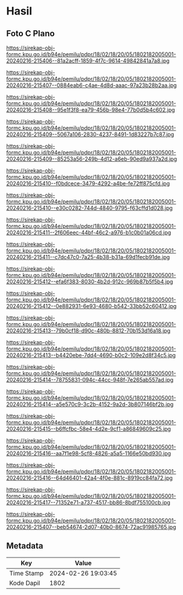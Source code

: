 # Hasil

## Foto C Plano

https://sirekap-obj-formc.kpu.go.id/b94e/pemilu/pdpr/18/02/18/20/05/1802182005001-20240216-215406--81a2acff-1859-4f7c-9614-49842841a7a8.jpg

https://sirekap-obj-formc.kpu.go.id/b94e/pemilu/pdpr/18/02/18/20/05/1802182005001-20240216-215407--0884eab6-c4ae-4d8d-aaac-97a23b28b2aa.jpg

https://sirekap-obj-formc.kpu.go.id/b94e/pemilu/pdpr/18/02/18/20/05/1802182005001-20240216-215408--95e1f3f8-ea79-456b-98e4-77b0d5b4c602.jpg

https://sirekap-obj-formc.kpu.go.id/b94e/pemilu/pdpr/18/02/18/20/05/1802182005001-20240216-215409--5067a106-2830-4237-8491-1d83227b7c87.jpg

https://sirekap-obj-formc.kpu.go.id/b94e/pemilu/pdpr/18/02/18/20/05/1802182005001-20240216-215409--85253a56-249b-4d12-a6eb-90ed9a937a2d.jpg

https://sirekap-obj-formc.kpu.go.id/b94e/pemilu/pdpr/18/02/18/20/05/1802182005001-20240216-215410--f0bdcece-3479-4292-a4be-fe72ff875cfd.jpg

https://sirekap-obj-formc.kpu.go.id/b94e/pemilu/pdpr/18/02/18/20/05/1802182005001-20240216-215410--e30c0282-744d-4840-9795-f63cffd1d028.jpg

https://sirekap-obj-formc.kpu.go.id/b94e/pemilu/pdpr/18/02/18/20/05/1802182005001-20240216-215411--2f606eec-44bf-46c2-a976-b1c0b01a06cd.jpg

https://sirekap-obj-formc.kpu.go.id/b94e/pemilu/pdpr/18/02/18/20/05/1802182005001-20240216-215411--c7dc47c0-7a25-4b38-b31a-69d1fecb91de.jpg

https://sirekap-obj-formc.kpu.go.id/b94e/pemilu/pdpr/18/02/18/20/05/1802182005001-20240216-215412--efa6f383-8030-4b2d-912c-969b87b5f5b4.jpg

https://sirekap-obj-formc.kpu.go.id/b94e/pemilu/pdpr/18/02/18/20/05/1802182005001-20240216-215412--0e882931-6e93-4680-b542-33bb52c60412.jpg

https://sirekap-obj-formc.kpu.go.id/b94e/pemilu/pdpr/18/02/18/20/05/1802182005001-20240216-215413--79b0cf18-d90c-480b-8812-70b153d16a18.jpg

https://sirekap-obj-formc.kpu.go.id/b94e/pemilu/pdpr/18/02/18/20/05/1802182005001-20240216-215413--b4420ebe-7dd4-4690-b0c2-109e2d8f34c5.jpg

https://sirekap-obj-formc.kpu.go.id/b94e/pemilu/pdpr/18/02/18/20/05/1802182005001-20240216-215414--78755831-094c-44cc-948f-7e265ab557ad.jpg

https://sirekap-obj-formc.kpu.go.id/b94e/pemilu/pdpr/18/02/18/20/05/1802182005001-20240216-215414--a5e570c9-3c2b-4152-9a2d-3b807146bf2b.jpg

https://sirekap-obj-formc.kpu.go.id/b94e/pemilu/pdpr/18/02/18/20/05/1802182005001-20240216-215415--b6ffcfbc-58e4-4d2e-9cf1-a86849609c25.jpg

https://sirekap-obj-formc.kpu.go.id/b94e/pemilu/pdpr/18/02/18/20/05/1802182005001-20240216-215416--aa7f1e98-5cf8-4826-a5a5-1166e50bd930.jpg

https://sirekap-obj-formc.kpu.go.id/b94e/pemilu/pdpr/18/02/18/20/05/1802182005001-20240216-215416--64d46401-42a4-4f0e-881c-8919cc84fa72.jpg

https://sirekap-obj-formc.kpu.go.id/b94e/pemilu/pdpr/18/02/18/20/05/1802182005001-20240216-215417--71352e71-a737-4517-bb86-8bdf755100cb.jpg

https://sirekap-obj-formc.kpu.go.id/b94e/pemilu/pdpr/18/02/18/20/05/1802182005001-20240216-215407--beb54674-2d07-40b0-8674-72ac91985765.jpg


## Metadata

| Key        | Value               |
| ---------- | ------------------- |
| Time Stamp | 2024-02-26 19:03:45 |
| Kode Dapil | 1802                |



